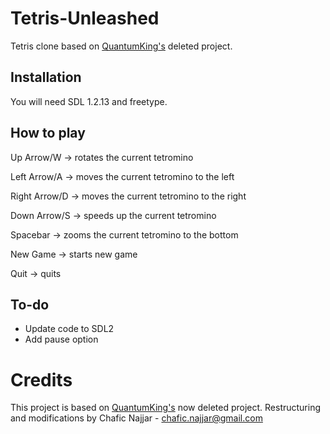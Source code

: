 Tetris-Unleashed
================

Tetris clone based on [QuantumKing's](https://github.com/QuantumKing) deleted project.

## Installation

You will need SDL 1.2.13 and freetype.

## How to play

Up Arrow/W      -> rotates the current tetromino

Left Arrow/A    -> moves the current tetromino to the left

Right Arrow/D   -> moves the current tetromino to the right

Down Arrow/S    -> speeds up the current tetromino

Spacebar        -> zooms the current tetromino to the bottom


New Game        -> starts new game

Quit            -> quits

## To-do

+ Update code to SDL2
+ Add pause option

# Credits

This project is based on [QuantumKing's](https://github.com/QuantumKing) now deleted project. 
Restructuring and modifications by Chafic Najjar - chafic.najjar@gmail.com


